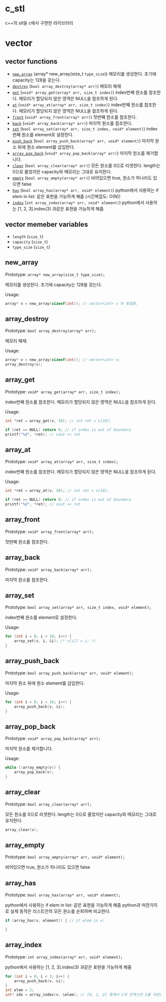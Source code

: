 # c_stl

c++의 stl을 c에서 구현한 라이브러리

# vector

## vector functions

 - [`new_array`](#new_array) (array* new_array(size_t `type_size`)) 메모리를 생성한다. 초기에 capacity는 128을 갖는다.
 - [`destroy`](#array_destroy) (`bool array_destroy(array* arr)`) 메모리 해재
 - [`get`](#array_get) (`void* array_get(array* arr, size_t index)`) index번째 원소를 참조한다. 메모리가 할당되지 않은 영역은 NULL을 참조하게 된다.
 - [`at`](#array_at) (`void* array_at(array* arr, size_t index)`) index번째 원소를 참조한다. 메모리가 할당되지 않은 영역은 NULL을 참조하게 된다.
 - [`front`](#array_front) (`void* array_front(array* arr)`) 첫번째 원소를 참조한다.
 - [`back`](#array_back) (`void* array_back(array* arr)`) 마지막 원소를 참조한다.
 - [`set`](#array_set) (`bool array_set(array* arr, size_t index, void* element)`) index번째 원소를 element로 설정한다.
 - [`push_back`](#array_push_back) (`bool array_push_back(array* arr, void* element)`) 마지막 원소 뒤에 원소 element를 삽입한다.
 - [`array_pop_back`](#array_pop_back) (`void* array_pop_back(array* arr)`) 마지막 원소를 제거합니다.
 - [`clear`](#array_clear) (`bool array_clear(array* arr)`) 모든 원소를 0으로 리셋한다. length는 0으로 줄었지만 capacity와 메모리는 그대로 유지한다.
 - [`empty`](#array_empty) (`bool array_empty(array* arr)`) 비어있으면 true, 원소가 하나라도 있으면 false
 - [`has`](#array_has) (`bool array_has(array* arr, void* element)`) python에서 사용하는 if elem in list: 같은 표현을 가능하게 해줌 (시간복잡도: O(N))
 - [`index`](#array_index) (`int array_index(array* arr, void* element)`) python에서 사용하는 [1, 2, 3].index(3) 과같은 표현을 가능하게 해줌

## vector memeber variables

 - `length` (`size_t`) 
 - `capacity` (`size_t`)
 - `type_size` (`size_t`)

## new_array

Prototype: `array* new_array(size_t type_size);`

메모리를 생성한다. 초기에 capacity는 128을 갖는다.

Usage:

```c
array* v = new_array(sizeof(int)); // vector<int> v 와 동일함.
```

## array_destroy
Prototype: `bool array_destroy(array* arr);`

메모리 해재.

Usage:
```c
array* v = new_array(sizeof(int)); // vector<int> v;
array_destroy(v);
```

## array_get
Prototype: `void* array_get(array* arr, size_t index);`

index번째 원소를 참조한다. 메모리가 할당되지 않은 영역은 NULL을 참조하게 된다.

Usage:
```c
int *ret = array_get(v, 10); // int ret = v[10];

if (ret == NULL) return 0; // if index is out of boundary
printf("%d", *ret); // cout << ret
```

## array_at
Prototype: `void* array_at(array* arr, size_t index);`

index번째 원소를 참조한다. 메모리가 할당되지 않은 영역은 NULL을 참조하게 된다.

Usage:
```c
int *ret = array_at(v, 10); // int ret = v[10];

if (ret == NULL) return 0; // if index is out of boundary
printf("%d", *ret); // cout << ret
```

## array_front
Prototype: `void* array_front(array* arr);`

첫번째 원소를 참조한다.

## array_back
Prototype: `void* array_back(array* arr);`

마지막 원소를 참조한다.

## array_set
Prototype: `bool array_set(array* arr, size_t index, void* element);`

index번째 원소를 element로 설정한다.

Usage:
```c
for (int i = 0; i < 10; i++) {
    array_set(v, i, &i); /* v[i]] = i; */
}

```

## array_push_back
Prototype: `bool array_push_back(array* arr, void* element);`

마지막 원소 뒤에 원소 element를 삽입한다.

Usage:
```c
for (int i = 0; i < 10; i++) {
    array_push_back(v, &i);
}
```

## array_pop_back
Prototype: `void* array_pop_back(array* arr);`

마지막 원소를 제거합니다.

Usage:
```c
while (!array_empty(v)) {
    array_pop_back(v);
}
```

## array_clear
Prototype: `bool array_clear(array* arr);`

모든 원소를 0으로 리셋한다.
length는 0으로 줄었지만 capacity와 메모리는 그대로 유지한다.

```c
array_clear(v);
```

## array_empty
Prototype: `bool array_empty(array* arr, void* element);`

비어있으면 true, 원소가 하나라도 있으면 false

## array_has
Prototype: `bool array_has(array* arr, void* element);`

python에서 사용하는 if elem in list: 같은 표현을 가능하게 해줌
python과 마찬가지로 실제 동작은 리스트안의 모든 원소를 순회하며 비교한다.

```c
if (array_has(v, element)) { // if elem in v:

}
```

## array_index
Prototype: `int array_index(array* arr, void* element);`

python에서 사용하는 [1, 2, 3].index(3) 과같은 표현을 가능하게 해줌

```c
for (int i = 0; i < 3; i++) {
    array_push_back(v, &i);
}
int elem = 2;
int* idx = array_index(v, &elem); // [0, 1, 2] 중에서 2의 인덱스인 2를 리턴합니다.

```

